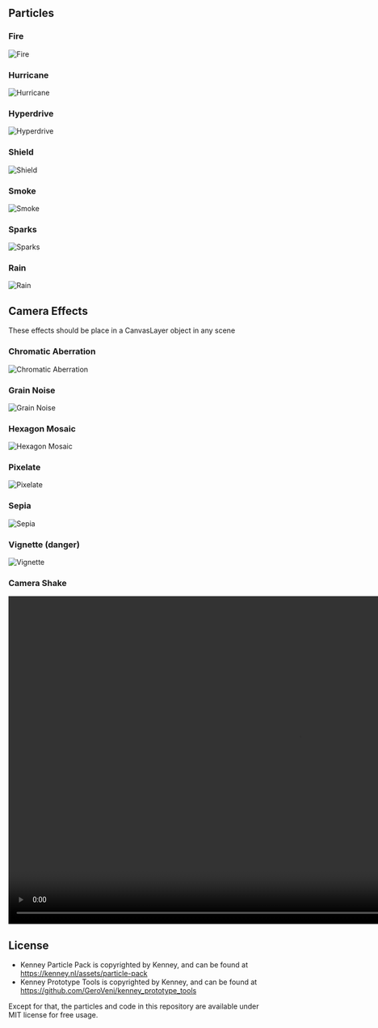 ## Particles

### Fire

![Fire](./docs/images/particles/fire.png)

### Hurricane

![Hurricane](./docs/images/particles/hurricane.png)

### Hyperdrive

![Hyperdrive](./docs/images/particles/hyperdrive.png)

### Shield

![Shield](./docs/images/particles/shield.png)

### Smoke

![Smoke](./docs/images/particles/smoke.png)

### Sparks

![Sparks](./docs/images/particles/sparks.png)

### Rain

![Rain](./docs/images/particles/rain.png)

## Camera Effects

These effects should be place in a CanvasLayer object in any scene

### Chromatic Aberration

![Chromatic Aberration](./docs/images/camera-effects/chromatic-aberration.png)

### Grain Noise

![Grain Noise](./docs/images/camera-effects/grain-noise.png)

### Hexagon Mosaic

![Hexagon Mosaic](./docs/images/camera-effects/hexagon-mosaic.png)

### Pixelate

![Pixelate](./docs/images/camera-effects/pixelate.png)

### Sepia

![Sepia](./docs/images/camera-effects/sepia.png)

### Vignette (danger)

![Vignette](./docs/images/camera-effects/vignette.png)

### Camera Shake

<video src="./docs/images/camera-effects/camera-shake.mp4" width="1152" height="648" controls></video>

## License

* Kenney Particle Pack is copyrighted by Kenney, and can be found at https://kenney.nl/assets/particle-pack
* Kenney Prototype Tools is copyrighted by Kenney, and can be found at https://github.com/GeroVeni/kenney_prototype_tools

Except for that, the particles and code in this repository are available under MIT license for free usage.
